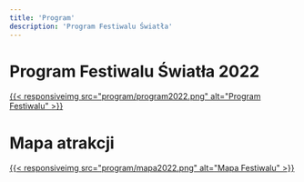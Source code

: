 ```yaml
---
title: 'Program'
description: 'Program Festiwalu Światła'
---
```


# Program Festiwalu Światła 2022

<a href="/images/program/program2022.png" title="Mapa Festiwalu">
{{< responsiveimg src="program/program2022.png" alt="Program Festiwalu" >}}
</a>

# Mapa atrakcji

<a href="/images/program/mapa2022.png" title="Mapa Festiwalu">
{{< responsiveimg src="program/mapa2022.png" alt="Mapa Festiwalu" >}}
</a>
